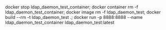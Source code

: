 docker stop ldap_daemon_test_container; 
docker container rm -f ldap_daemon_test_container; 
docker image rm -f ldap_daemon_test; 
docker build --rm -t ldap_daemon_test .; 
docker run -p 8888:8888 --name ldap_daemon_test_container ldap_daemon_test:latest
